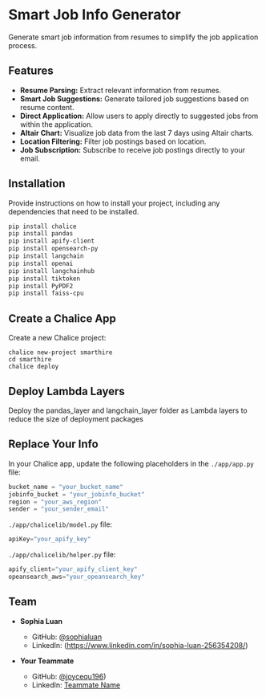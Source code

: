 # Smart Job Info Generator


Generate smart job information from resumes to simplify the job application process.


## Features

- **Resume Parsing:** Extract relevant information from resumes.
- **Smart Job Suggestions:** Generate tailored job suggestions based on resume content.
- **Direct Application:** Allow users to apply directly to suggested jobs from within the application.
- **Altair Chart:** Visualize job data from the last 7 days using Altair charts.
- **Location Filtering:** Filter job postings based on location.
- **Job Subscription:** Subscribe to receive job postings directly to your email.


## Installation

Provide instructions on how to install your project, including any dependencies that need to be installed.

```bash
pip install chalice
pip install pandas
pip install apify-client
pip install opensearch-py
pip install langchain
pip install openai
pip install langchainhub
pip install tiktoken
pip install PyPDF2
pip install faiss-cpu
```

## Create a Chalice App
Create a new Chalice project:

```
chalice new-project smarthire
cd smarthire
chalice deploy
```

## Deploy Lambda Layers
Deploy the pandas_layer and langchain_layer folder as Lambda layers to reduce the size of deployment packages


## Replace Your Info

In your Chalice app, update the following placeholders in the `./app/app.py` file:

```python
bucket_name = "your_bucket_name"
jobinfo_bucket = "your_jobinfo_bucket"
region = "your_aws_region"
sender = "your_sender_email"
```

`./app/chalicelib/model.py` file:
```python
apiKey="your_apify_key"
```

`./app/chalicelib/helper.py` file:
```python
apify_client="your_apify_client_key"
opeansearch_aws="your_opeansearch_key"
```

## Team

- **Sophia Luan**
  - GitHub: [@sophialuan](https://github.com/sophialuan)
  - LinkedIn: (https://www.linkedin.com/in/sophia-luan-256354208/)

- **Your Teammate**
  - GitHub: [@joycequ196](https://github.com/joycequ196))
  - LinkedIn: [Teammate Name](https://www.linkedin.com/in/teammate_profile)
